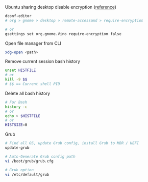 Ubuntu sharing desktop disable encryption ([reference](https://askubuntu.com/a/487267/235264))

```sh
dconf-editor
# org > gnome > desktop > remote-accessand > require-encryption

# or
gsettings set org.gnome.Vino require-encryption false
```

Open file manager from CLI

```sh
xdg-open <path>
```

Remove current session bash history
```sh
unset HISTFILE
# or
kill -9 $$
# $$ == Current shell PID
```

Delete all bash history
```sh
# For Bash
history -c
# or
echo > $HISTFILE
# or
HISTSIZE=0
```

Grub
```sh
# Find all OS, update Grub config, install Grub to MBR / UEFI
update-grub

# Auto-Generate Grub config path
vi /boot/grub/grub.cfg

# Grub option
vi /etc/default/grub
```
